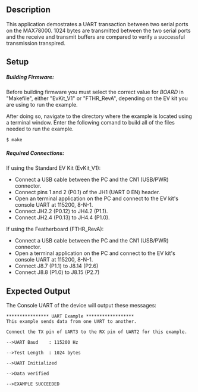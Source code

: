 ## Description

This application demostrates a UART transaction between two serial ports on the MAX78000. 1024 bytes are transmitted between the two serial ports and the receive and transmit buffers are compared to verify a successful transmission transpired.

## Setup

##### Building Firmware:
Before building firmware you must select the correct value for _BOARD_  in "Makefile", either "EvKit\_V1" or "FTHR\_RevA", depending on the EV kit you are using to run the example.

After doing so, navigate to the directory where the example is located using a terminal window. Enter the following comand to build all of the files needed to run the example.

```
$ make
```

##### Required Connections:

If using the Standard EV Kit (EvKit_V1):
-   Connect a USB cable between the PC and the CN1 (USB/PWR) connector.
-   Connect pins 1 and 2 (P0.1) of the JH1 (UART 0 EN) header.
-   Open an terminal application on the PC and connect to the EV kit's console UART at 115200, 8-N-1.
-   Connect JH2.2 (P0.12) to JH4.2 (P1.1).
-   Connect JH2.4 (P0.13) to JH4.4 (P1.0).

If using the Featherboard (FTHR_RevA):
-   Connect a USB cable between the PC and the CN1 (USB/PWR) connector.
-   Open a terminal application on the PC and connect to the EV kit's console UART at 115200, 8-N-1.
- 	Connect J8.7 (P1.1) to J8.14 (P2.6)
-	Connect J8.8 (P1.0) to J8.15 (P2.7)

## Expected Output

The Console UART of the device will output these messages:

```
**************** UART Example ******************
This example sends data from one UART to another.

Connect the TX pin of UART3 to the RX pin of UART2 for this example.

-->UART Baud    : 115200 Hz

-->Test Length  : 1024 bytes

-->UART Initialized

-->Data verified

-->EXAMPLE SUCCEEDED
```

